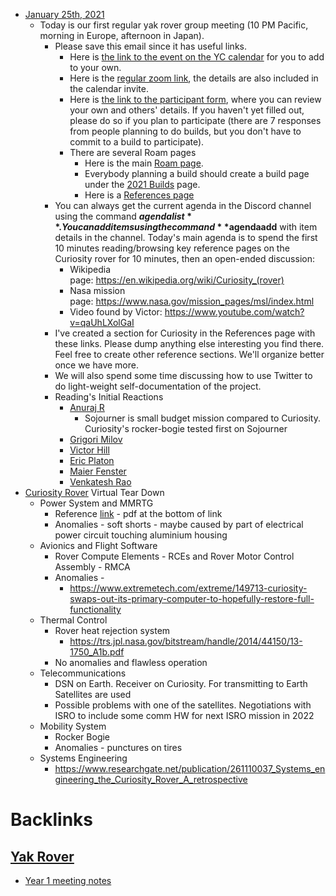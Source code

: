 - [January 25th, 2021](<January 25th, 2021.md>)
    - Today is our first regular yak rover group meeting (10 PM Pacific, morning in Europe, afternoon in Japan).
        - Please save this email since it has useful links.
            - Here is [the link to the event on the YC calendar](https://calendar.google.com/event?action=TEMPLATE&tmeid=NzZnb2FlN3JuMzc1c3NlaWJlbGhhMjFoMTEgbzk5NW00MzE3M2Jwc2xtaGg0OW5tcnA1aTRAZw&tmsrc=o995m43173bpslmhh49nmrp5i4%40group.calendar.google.com) for you to add to your own.
            - Here is the [regular zoom link](https://us02web.zoom.us/j/82044391423?pwd=YUZ4RjhrZjI2ZS92NHVUMUViMVQ1QT09), the details are also included in the calendar invite.
            - Here is [the link to the participant form](https://forms.gle/XcLp9uqJQGWmF7966), where you can review your own and others' details. If you haven't yet filled out, please do so if you plan to participate (there are 7 responses from people planning to do builds, but you don't have to commit to a build to participate).
            - There are several Roam pages
                - Here is the main [Roam page](https://roamresearch.com/#/app/ArtOfGig/page/QmE-vAzPn).
                - Everybody planning a build should create a build page under the [2021 Builds](https://roamresearch.com/#/app/ArtOfGig/page/LCH9VzUXa) page.
                - Here is a [References page](https://roamresearch.com/#/app/ArtOfGig/page/DUQgrnzRl)
        - You can always get the current agenda in the Discord channel using the command **$agendalist**. You can add items using the command **$agendaadd** with item details in the channel. Today's main agenda is to spend the first 10 minutes reading/browsing key reference pages on the Curiosity rover for 10 minutes, then an open-ended discussion:
            - Wikipedia page: https://en.wikipedia.org/wiki/Curiosity_(rover)
            - Nasa mission page: https://www.nasa.gov/mission_pages/msl/index.html
            - Video found by Victor: https://www.youtube.com/watch?v=qaUhLXolGaI
        - I've created a section for Curiosity in the References page with these links. Please dump anything else interesting you find there. Feel free to create other reference sections. We'll organize better once we have more.
        - We will also spend some time discussing how to use Twitter to do light-weight self-documentation of the project.
        - Reading's Initial Reactions
            - [Anuraj R](<Anuraj R.md>)
                - Sojourner is small budget mission compared to Curiosity. Curiosity's rocker-bogie tested first on Sojourner
            - [Grigori Milov](<Grigori Milov.md>)
            - [Victor Hill](<Victor Hill.md>)
            - [Eric Platon](<Eric Platon.md>)
            - [Maier Fenster](<Maier Fenster.md>)
            - [Venkatesh Rao](<Venkatesh Rao.md>)
- [Curiosity Rover](<Curiosity Rover.md>) Virtual Tear Down
    - Power System and MMRTG
        - Reference [link](https://trs.jpl.nasa.gov/handle/2014/43261) - pdf at the bottom of link
        - Anomalies - soft shorts - maybe caused by part of electrical power circuit touching aluminium housing
    - Avionics and Flight Software
        - Rover Compute Elements - RCEs and Rover Motor Control Assembly - RMCA 
        - Anomalies - 
            - https://www.extremetech.com/extreme/149713-curiosity-swaps-out-its-primary-computer-to-hopefully-restore-full-functionality
    - Thermal Control
        - Rover heat rejection system
            - https://trs.jpl.nasa.gov/bitstream/handle/2014/44150/13-1750_A1b.pdf
        - No anomalies and flawless operation
    - Telecommunications
        - DSN on Earth. Receiver on Curiosity. For transmitting to Earth Satellites are used
        - Possible problems with one of the satellites. Negotiations with ISRO to include some comm HW for next ISRO mission in 2022
    - Mobility System
        - Rocker Bogie
        - Anomalies - punctures on tires
    - Systems Engineering
        - https://www.researchgate.net/publication/261110037_Systems_engineering_the_Curiosity_Rover_A_retrospective

# Backlinks
## [Yak Rover](<Yak Rover.md>)
- [Year 1 meeting notes](<Year 1 meeting notes.md>)

